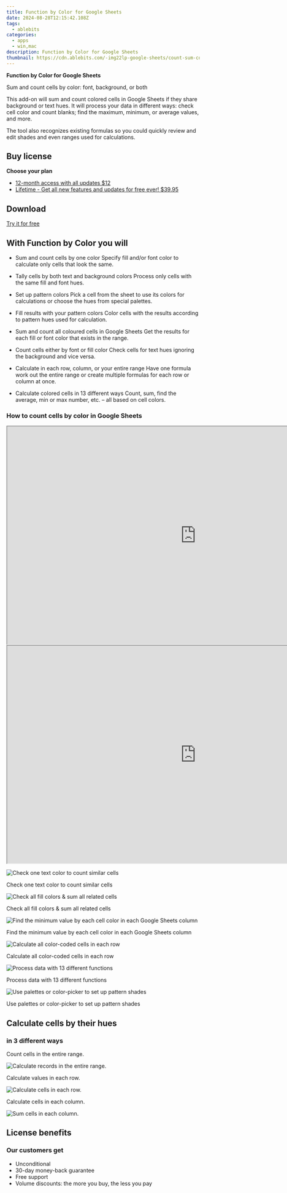 ```yaml
---
title: Function by Color for Google Sheets
date: 2024-08-28T12:15:42.108Z
tags: 
  - ablebits
categories: 
  - apps
  - win,mac
description: Function by Color for Google Sheets
thumbnail: https://cdn.ablebits.com/-img22lp-google-sheets/count-sum-colors/count-font-color.png
---
```


**Function by Color for Google Sheets**

Sum and count cells by color: font, background, or both

This add-on will sum and count colored cells in Google Sheets if they share background or text hues. It will process your data in different ways: check cell color and count blanks; find the maximum, minimum, or average values, and more. 

The tool also recognizes existing formulas so you could quickly review and edit shades and even ranges used for calculations.

## Buy license

**Choose your plan**

- [12-month access with all updates $12](https://secure.2checkout.com/order/checkout.php?PRODS=31468839&QTY=1&AFFILIATE=108875&CART=1&CARD=2&DESIGN_TYPE=2&SHORT_FORM=1&COUPON=TrSbrExp-MnrAdns-01&CLEAN_CART=ALL&SRC=website)
- [Lifetime - Get all new features and updates for free ever! $39.95](https://secure.2checkout.com/order/checkout.php?PRODS=31468973&QTY=1&CART=1&AFFILIATE=108875&CARD=2&DESIGN_TYPE=2&SHORT_FORM=1&CLEAN_CART=ALL&SRC=website)

## Download

[Try it for free](https://workspace.google.com/marketplace/app/function_by_color/431807167189)

## With Function by Color you will

-   Sum and count cells by one color Specify fill and/or font color to calculate only cells that look the same.
-   Tally cells by both text and background colors Process only cells with the same fill and font hues.
-   Set up pattern colors Pick a cell from the sheet to use its colors for calculations or choose the hues from special palettes.
-   Fill results with your pattern colors Color cells with the results according to pattern hues used for calculation.

-   Sum and count all coloured cells in Google Sheets Get the results for each fill or font color that exists in the range.
-   Count cells either by font or fill color Check cells for text hues ignoring the background and vice versa.
-   Calculate in each row, column, or your entire range Have one formula work out the entire range or create multiple formulas for each row or column at once.
-   Calculate colored cells in 13 different ways Count, sum, find the average, min or max number, etc. – all based on cell colors.

### How to count cells by color in Google Sheets


<iframe loading="lazy" width="984" height="567" class="" src="https://www.youtube-nocookie.com/embed/VzQk67Sm57Y" allow="encrypted-media" allowfullscreen=""></iframe>

<iframe loading="lazy" width="984" height="567" class="" src="https://www.youtube-nocookie.com/embed/pRLP99wbJ2E" allow="encrypted-media" allowfullscreen=""></iframe>

 ![Check one text color to count similar cells](https://cdn.ablebits.com/-img22lp-google-sheets/count-sum-colors/count-font-color.png)

Check one text color to count similar cells

 ![Check all fill colors & sum all related cells](https://cdn.ablebits.com/-img22lp-google-sheets/count-sum-colors/sum-all-fill-colors.png)

Check all fill colors & sum all related cells

 ![Find the minimum value by each cell color in each Google Sheets column](https://cdn.ablebits.com/-img22lp-google-sheets/count-sum-colors/calculate-each-column.png)

Find the minimum value by each cell color in each Google Sheets column

 ![Calculate all color-coded cells in each row](https://cdn.ablebits.com/-img22lp-google-sheets/count-sum-colors/calculate-each-row.png)

Calculate all color-coded cells in each row

 ![Process data with 13 different functions](https://cdn.ablebits.com/-img22lp-google-sheets/count-sum-colors/use-function.png)

Process data with 13 different functions

 ![Use palettes or color-picker to set up pattern shades](https://cdn.ablebits.com/-img22lp-google-sheets/count-sum-colors/pattern-shades.png)

Use palettes or color-picker to set up pattern shades

## Calculate cells by their hues

### in 3 different ways

Count cells in the entire range.

 ![Calculate records in the entire range.](https://cdn.ablebits.com/-img22lp-google-sheets/count-sum-colors/scheme-count-entire-range.png)

Calculate values in each row.

 ![Calculate cells in each row.](https://cdn.ablebits.com/-img22lp-google-sheets/count-sum-colors/scheme-count-each-row.png)

Calculate cells in each column.

 ![Sum cells in each column.](https://cdn.ablebits.com/-img22lp-google-sheets/count-sum-colors/scheme-count-each-column.png)

## License benefits

### Our customers get

- Unconditional
- 30-day money-back guarantee
- Free support
- Volume discounts: the more you buy, the less you pay 


<ins class="adsbygoogle"
      style="display:block"
      data-ad-client="ca-pub-7571918770474297"
      data-ad-slot="8358498916"
      data-ad-format="auto"
      data-full-width-responsive="true"></ins>